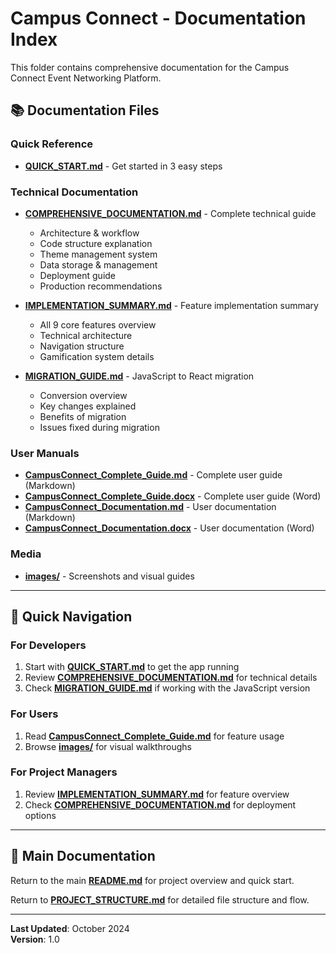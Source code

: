 # Campus Connect - Documentation Index

This folder contains comprehensive documentation for the Campus Connect Event Networking Platform.

## 📚 Documentation Files

### Quick Reference
- **[QUICK_START.md](./QUICK_START.md)** - Get started in 3 easy steps

### Technical Documentation
- **[COMPREHENSIVE_DOCUMENTATION.md](./COMPREHENSIVE_DOCUMENTATION.md)** - Complete technical guide
  - Architecture & workflow
  - Code structure explanation
  - Theme management system
  - Data storage & management
  - Deployment guide
  - Production recommendations

- **[IMPLEMENTATION_SUMMARY.md](./IMPLEMENTATION_SUMMARY.md)** - Feature implementation summary
  - All 9 core features overview
  - Technical architecture
  - Navigation structure
  - Gamification system details

- **[MIGRATION_GUIDE.md](./MIGRATION_GUIDE.md)** - JavaScript to React migration
  - Conversion overview
  - Key changes explained
  - Benefits of migration
  - Issues fixed during migration

### User Manuals
- **[CampusConnect_Complete_Guide.md](./CampusConnect_Complete_Guide.md)** - Complete user guide (Markdown)
- **[CampusConnect_Complete_Guide.docx](./CampusConnect_Complete_Guide.docx)** - Complete user guide (Word)
- **[CampusConnect_Documentation.md](./CampusConnect_Documentation.md)** - User documentation (Markdown)
- **[CampusConnect_Documentation.docx](./CampusConnect_Documentation.docx)** - User documentation (Word)

### Media
- **[images/](./images/)** - Screenshots and visual guides

---

## 🎯 Quick Navigation

### For Developers
1. Start with **[QUICK_START.md](./QUICK_START.md)** to get the app running
2. Review **[COMPREHENSIVE_DOCUMENTATION.md](./COMPREHENSIVE_DOCUMENTATION.md)** for technical details
3. Check **[MIGRATION_GUIDE.md](./MIGRATION_GUIDE.md)** if working with the JavaScript version

### For Users
1. Read **[CampusConnect_Complete_Guide.md](./CampusConnect_Complete_Guide.md)** for feature usage
2. Browse **[images/](./images/)** for visual walkthroughs

### For Project Managers
1. Review **[IMPLEMENTATION_SUMMARY.md](./IMPLEMENTATION_SUMMARY.md)** for feature overview
2. Check **[COMPREHENSIVE_DOCUMENTATION.md](./COMPREHENSIVE_DOCUMENTATION.md)** for deployment options

---

## 📖 Main Documentation

Return to the main **[README.md](../README.md)** for project overview and quick start.

Return to **[PROJECT_STRUCTURE.md](../PROJECT_STRUCTURE.md)** for detailed file structure and flow.

---

**Last Updated**: October 2024  
**Version**: 1.0
